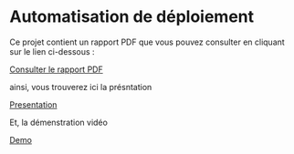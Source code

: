 # Automatisation de déploiement

Ce projet contient un rapport PDF que vous pouvez consulter en cliquant sur le lien ci-dessous :

[Consulter le rapport PDF](final_report.pdf)

ainsi, vous trouverez ici la présntation

[Presentation](devops.pptx)

Et, la démenstration vidéo

[Demo](demo.mp4)

